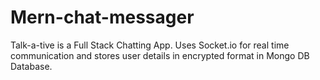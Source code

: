 # Mern-chat-messager
Talk-a-tive is a Full Stack Chatting App. Uses Socket.io for real time communication and stores user details in encrypted format in Mongo DB Database.
